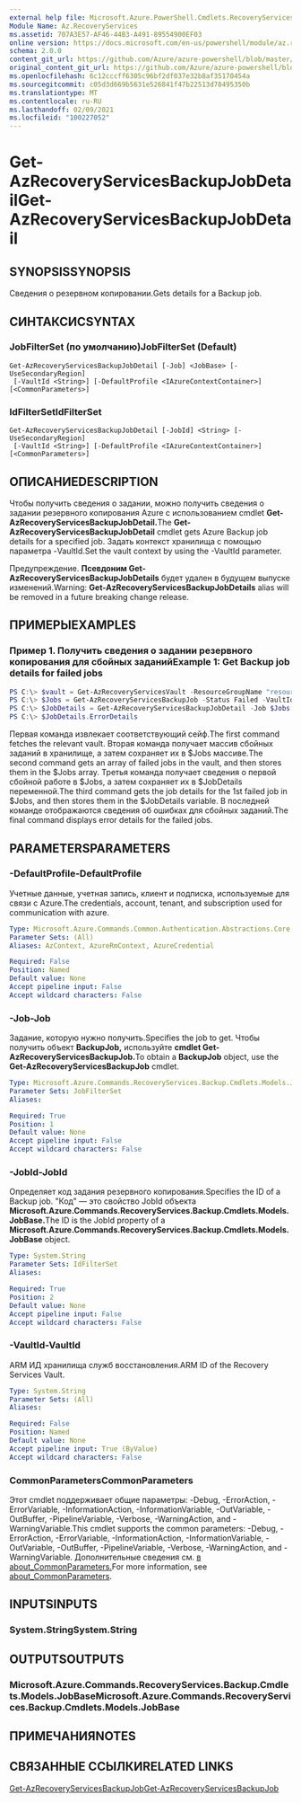 ```yaml
---
external help file: Microsoft.Azure.PowerShell.Cmdlets.RecoveryServices.Backup.dll-Help.xml
Module Name: Az.RecoveryServices
ms.assetid: 707A3E57-AF46-44B3-A491-89554900EF03
online version: https://docs.microsoft.com/en-us/powershell/module/az.recoveryservices/get-azrecoveryservicesbackupjobdetail
schema: 2.0.0
content_git_url: https://github.com/Azure/azure-powershell/blob/master/src/RecoveryServices/RecoveryServices/help/Get-AzRecoveryServicesBackupJobDetail.md
original_content_git_url: https://github.com/Azure/azure-powershell/blob/master/src/RecoveryServices/RecoveryServices/help/Get-AzRecoveryServicesBackupJobDetail.md
ms.openlocfilehash: 6c12cccff6305c96bf2df037e32b8af35170454a
ms.sourcegitcommit: c05d3d669b5631e526841f47b22513d78495350b
ms.translationtype: MT
ms.contentlocale: ru-RU
ms.lasthandoff: 02/09/2021
ms.locfileid: "100227052"
---
```

# <span data-ttu-id="367da-101">Get-AzRecoveryServicesBackupJobDetail</span><span class="sxs-lookup"><span data-stu-id="367da-101">Get-AzRecoveryServicesBackupJobDetail</span></span>

## <span data-ttu-id="367da-102">SYNOPSIS</span><span class="sxs-lookup"><span data-stu-id="367da-102">SYNOPSIS</span></span>

<span data-ttu-id="367da-103">Сведения о резервном копировании.</span><span class="sxs-lookup"><span data-stu-id="367da-103">Gets details for a Backup job.</span></span>

## <span data-ttu-id="367da-104">СИНТАКСИС</span><span class="sxs-lookup"><span data-stu-id="367da-104">SYNTAX</span></span>

### <span data-ttu-id="367da-105">JobFilterSet (по умолчанию)</span><span class="sxs-lookup"><span data-stu-id="367da-105">JobFilterSet (Default)</span></span>
```
Get-AzRecoveryServicesBackupJobDetail [-Job] <JobBase> [-UseSecondaryRegion]
 [-VaultId <String>] [-DefaultProfile <IAzureContextContainer>] [<CommonParameters>]
```

### <span data-ttu-id="367da-106">IdFilterSet</span><span class="sxs-lookup"><span data-stu-id="367da-106">IdFilterSet</span></span>
```
Get-AzRecoveryServicesBackupJobDetail [-JobId] <String> [-UseSecondaryRegion]
 [-VaultId <String>] [-DefaultProfile <IAzureContextContainer>] [<CommonParameters>]
```

## <span data-ttu-id="367da-107">ОПИСАНИЕ</span><span class="sxs-lookup"><span data-stu-id="367da-107">DESCRIPTION</span></span>

<span data-ttu-id="367da-108">Чтобы получить сведения о задании, можно получить сведения о задании резервного копирования Azure с использованием cmdlet **Get-AzRecoveryServicesBackupJobDetail.**</span><span class="sxs-lookup"><span data-stu-id="367da-108">The **Get-AzRecoveryServicesBackupJobDetail** cmdlet gets Azure Backup job details for a specified job.</span></span>
<span data-ttu-id="367da-109">Задать контекст хранилища с помощью параметра -VaultId.</span><span class="sxs-lookup"><span data-stu-id="367da-109">Set the vault context by using the -VaultId parameter.</span></span>

<span data-ttu-id="367da-110">Предупреждение. **Псевдоним Get-AzRecoveryServicesBackupJobDetails** будет удален в будущем выпуске изменений.</span><span class="sxs-lookup"><span data-stu-id="367da-110">Warning: **Get-AzRecoveryServicesBackupJobDetails** alias will be removed in a future breaking change release.</span></span>

## <span data-ttu-id="367da-111">ПРИМЕРЫ</span><span class="sxs-lookup"><span data-stu-id="367da-111">EXAMPLES</span></span>

### <span data-ttu-id="367da-112">Пример 1. Получить сведения о задании резервного копирования для сбойных заданий</span><span class="sxs-lookup"><span data-stu-id="367da-112">Example 1: Get Backup job details for failed jobs</span></span>

```powershell
PS C:\> $vault = Get-AzRecoveryServicesVault -ResourceGroupName "resourceGroup" -Name "vaultName"
PS C:\> $Jobs = Get-AzRecoveryServicesBackupJob -Status Failed -VaultId $vault.ID
PS C:\> $JobDetails = Get-AzRecoveryServicesBackupJobDetail -Job $Jobs[0] -VaultId $vault.ID
PS C:\> $JobDetails.ErrorDetails
```

<span data-ttu-id="367da-113">Первая команда извлекает соответствующий сейф.</span><span class="sxs-lookup"><span data-stu-id="367da-113">The first command fetches the relevant vault.</span></span> <span data-ttu-id="367da-114">Вторая команда получает массив сбойных заданий в хранилище, а затем сохраняет их в $Jobs массиве.</span><span class="sxs-lookup"><span data-stu-id="367da-114">The second command gets an array of failed jobs in the vault, and then stores them in the $Jobs array.</span></span>
<span data-ttu-id="367da-115">Третья команда получает сведения о первой сбойной работе в $Jobs, а затем сохраняет их в $JobDetails переменной.</span><span class="sxs-lookup"><span data-stu-id="367da-115">The third command gets the job details for the 1st failed job in $Jobs, and then stores them in the $JobDetails variable.</span></span>
<span data-ttu-id="367da-116">В последней команде отображаются сведения об ошибках для сбойных заданий.</span><span class="sxs-lookup"><span data-stu-id="367da-116">The final command displays error details for the failed jobs.</span></span>

## <span data-ttu-id="367da-117">PARAMETERS</span><span class="sxs-lookup"><span data-stu-id="367da-117">PARAMETERS</span></span>

### <span data-ttu-id="367da-118">-DefaultProfile</span><span class="sxs-lookup"><span data-stu-id="367da-118">-DefaultProfile</span></span>

<span data-ttu-id="367da-119">Учетные данные, учетная запись, клиент и подписка, используемые для связи с Azure.</span><span class="sxs-lookup"><span data-stu-id="367da-119">The credentials, account, tenant, and subscription used for communication with azure.</span></span>

```yaml
Type: Microsoft.Azure.Commands.Common.Authentication.Abstractions.Core.IAzureContextContainer
Parameter Sets: (All)
Aliases: AzContext, AzureRmContext, AzureCredential

Required: False
Position: Named
Default value: None
Accept pipeline input: False
Accept wildcard characters: False
```

### <span data-ttu-id="367da-120">-Job</span><span class="sxs-lookup"><span data-stu-id="367da-120">-Job</span></span>

<span data-ttu-id="367da-121">Задание, которую нужно получить.</span><span class="sxs-lookup"><span data-stu-id="367da-121">Specifies the job to get.</span></span>
<span data-ttu-id="367da-122">Чтобы получить объект **BackupJob,** используйте **cmdlet Get-AzRecoveryServicesBackupJob.**</span><span class="sxs-lookup"><span data-stu-id="367da-122">To obtain a **BackupJob** object, use the **Get-AzRecoveryServicesBackupJob** cmdlet.</span></span>

```yaml
Type: Microsoft.Azure.Commands.RecoveryServices.Backup.Cmdlets.Models.JobBase
Parameter Sets: JobFilterSet
Aliases:

Required: True
Position: 1
Default value: None
Accept pipeline input: False
Accept wildcard characters: False
```

### <span data-ttu-id="367da-123">-JobId</span><span class="sxs-lookup"><span data-stu-id="367da-123">-JobId</span></span>

<span data-ttu-id="367da-124">Определяет код задания резервного копирования.</span><span class="sxs-lookup"><span data-stu-id="367da-124">Specifies the ID of a Backup job.</span></span>
<span data-ttu-id="367da-125">"Код" — это свойство JobId объекта **Microsoft.Azure.Commands.RecoveryServices.Backup.Cmdlets.Models.JobBase.**</span><span class="sxs-lookup"><span data-stu-id="367da-125">The ID is the JobId property of a **Microsoft.Azure.Commands.RecoveryServices.Backup.Cmdlets.Models.JobBase** object.</span></span>

```yaml
Type: System.String
Parameter Sets: IdFilterSet
Aliases:

Required: True
Position: 2
Default value: None
Accept pipeline input: False
Accept wildcard characters: False
```

### <span data-ttu-id="367da-126">-VaultId</span><span class="sxs-lookup"><span data-stu-id="367da-126">-VaultId</span></span>

<span data-ttu-id="367da-127">ARM ИД хранилища служб восстановления.</span><span class="sxs-lookup"><span data-stu-id="367da-127">ARM ID of the Recovery Services Vault.</span></span>

```yaml
Type: System.String
Parameter Sets: (All)
Aliases:

Required: False
Position: Named
Default value: None
Accept pipeline input: True (ByValue)
Accept wildcard characters: False
```

### <span data-ttu-id="367da-128">CommonParameters</span><span class="sxs-lookup"><span data-stu-id="367da-128">CommonParameters</span></span>
<span data-ttu-id="367da-129">Этот cmdlet поддерживает общие параметры: -Debug, -ErrorAction, -ErrorVariable, -InformationAction, -InformationVariable, -OutVariable, -OutBuffer, -PipelineVariable, -Verbose, -WarningAction, and -WarningVariable.</span><span class="sxs-lookup"><span data-stu-id="367da-129">This cmdlet supports the common parameters: -Debug, -ErrorAction, -ErrorVariable, -InformationAction, -InformationVariable, -OutVariable, -OutBuffer, -PipelineVariable, -Verbose, -WarningAction, and -WarningVariable.</span></span> <span data-ttu-id="367da-130">Дополнительные сведения см. [в about_CommonParameters.](http://go.microsoft.com/fwlink/?LinkID=113216)</span><span class="sxs-lookup"><span data-stu-id="367da-130">For more information, see [about_CommonParameters](http://go.microsoft.com/fwlink/?LinkID=113216).</span></span>

## <span data-ttu-id="367da-131">INPUTS</span><span class="sxs-lookup"><span data-stu-id="367da-131">INPUTS</span></span>

### <span data-ttu-id="367da-132">System.String</span><span class="sxs-lookup"><span data-stu-id="367da-132">System.String</span></span>

## <span data-ttu-id="367da-133">OUTPUTS</span><span class="sxs-lookup"><span data-stu-id="367da-133">OUTPUTS</span></span>

### <span data-ttu-id="367da-134">Microsoft.Azure.Commands.RecoveryServices.Backup.Cmdlets.Models.JobBase</span><span class="sxs-lookup"><span data-stu-id="367da-134">Microsoft.Azure.Commands.RecoveryServices.Backup.Cmdlets.Models.JobBase</span></span>

## <span data-ttu-id="367da-135">ПРИМЕЧАНИЯ</span><span class="sxs-lookup"><span data-stu-id="367da-135">NOTES</span></span>

## <span data-ttu-id="367da-136">СВЯЗАННЫЕ ССЫЛКИ</span><span class="sxs-lookup"><span data-stu-id="367da-136">RELATED LINKS</span></span>

[<span data-ttu-id="367da-137">Get-AzRecoveryServicesBackupJob</span><span class="sxs-lookup"><span data-stu-id="367da-137">Get-AzRecoveryServicesBackupJob</span></span>](./Get-AzRecoveryServicesBackupJob.md)
